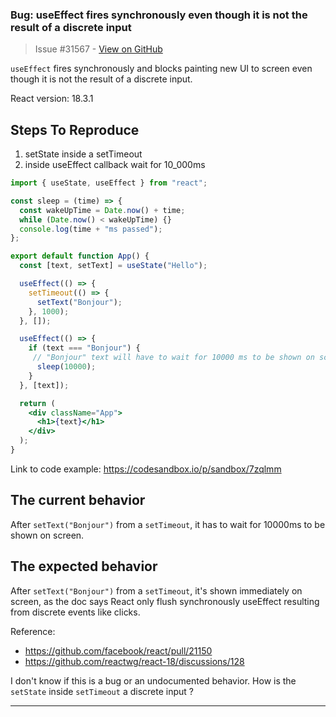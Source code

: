 ### Bug: useEffect fires synchronously even though it is not the result of a discrete input 

> Issue #31567 - [View on GitHub](https://github.com/facebook/react/issues/31567)

`useEffect` fires synchronously and blocks painting new UI to screen even though it is not the result of a discrete input.

React version: 18.3.1

## Steps To Reproduce

1. setState inside a setTimeout
2. inside useEffect callback wait for 10_000ms

```jsx
import { useState, useEffect } from "react";

const sleep = (time) => {
  const wakeUpTime = Date.now() + time;
  while (Date.now() < wakeUpTime) {}
  console.log(time + "ms passed");
};

export default function App() {
  const [text, setText] = useState("Hello");

  useEffect(() => {
    setTimeout(() => {
      setText("Bonjour");
    }, 1000);
  }, []);

  useEffect(() => {
    if (text === "Bonjour") {
     // "Bonjour" text will have to wait for 10000 ms to be shown on screen 
      sleep(10000);
    }
  }, [text]);

  return (
    <div className="App">
      <h1>{text}</h1>
    </div>
  );
}
```

Link to code example:
https://codesandbox.io/p/sandbox/7zqlmm

## The current behavior
After `setText("Bonjour")` from a `setTimeout`, it has to wait for 10000ms to be shown on screen.

## The expected behavior
After `setText("Bonjour")` from a `setTimeout`, it's shown immediately on screen, as the doc says React only flush synchronously useEffect resulting from discrete events like clicks.

Reference:
- https://github.com/facebook/react/pull/21150
- https://github.com/reactwg/react-18/discussions/128

I don't know if this is a bug or an undocumented behavior. How is the `setState` inside `setTimeout` a discrete input ?


---

